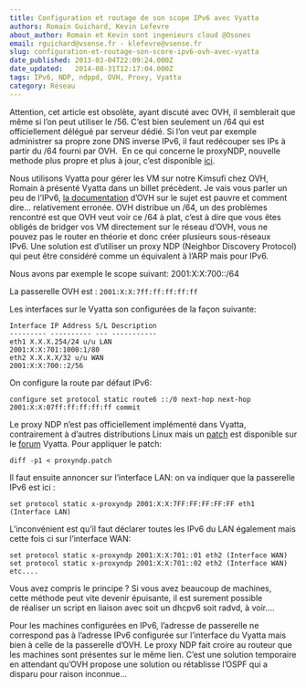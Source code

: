 ```yaml
---
title: Configuration et routage de son scope IPv6 avec Vyatta
authors: Romain Guichard, Kevin Lefevre
about_author: Romain et Kevin sont ingenieurs cloud @Osones
email: rguichard@vsense.fr - klefevre@vsense.fr
slug: configuration-et-routage-son-score-ipv6-ovh-avec-vyatta
date_published: 2013-03-04T22:09:24.000Z
date_updated:   2014-08-31T12:17:04.000Z
tags: IPv6, NDP, ndppd, OVH, Proxy, Vyatta
category: Réseau
---
```



Attention, cet article est obsolète, ayant discuté avec OVH, il semblerait que même si l’on peut utiliser le /56. C’est bien seulement un /64 qui est officiellement délégué par serveur dédié. Si l’on veut par exemple administrer sa propre zone DNS inverse IPv6, il faut redécouper ses IPs à partir du /64 fourni par OVH.  En ce qui concerne le proxyNDP, nouvelle methode plus propre et plus à jour, c’est disponible [ici](http://blog.vsense.fr/maj-vyatta-6-5-et-proxy-ndp/ "MAJ Vyatta 6.5 et Proxy NDP").

Nous utilisons Vyatta pour gérer les VM sur notre Kimsufi chez OVH, Romain à présenté Vyatta dans un billet précèdent. Je vais vous parler un peu de l’IPv6, [la documentation](http://guides.ovh.com/Ipv4Ipv6) d’OVH sur le sujet est pauvre et comment dire… relativement erronée. OVH distribue un /64, un des problèmes rencontré est que OVH veut voir ce /64 à plat, c’est à dire que vous êtes obligés de bridger vos VM directement sur le réseau d’OVH, vous ne pouvez pas le router en théorie et donc créer plusieurs sous-réseaux IPv6. Une solution est d’utiliser un proxy NDP (Neighbor Discovery Protocol) qui peut être considéré comme un équivalent à l’ARP mais pour IPv6.

Nous avons par exemple le scope suivant: 2001:X:X:700::/64

La passerelle OVH est : `2001:X:X:7ff:ff:ff:ff:ff`

Les interfaces sur le Vyatta son configurées de la façon suivante:

```
Interface IP Address S/L Description
--------- ---------- --- -----------
eth1 X.X.X.254/24 u/u LAN
2001:X:X:701:1000:1/80
eth2 X.X.X.X/32 u/u WAN
2001:X:X:700::2/56
```

On configure la route par défaut IPv6:

`configure set protocol static route6 ::/0 next-hop next-hop 2001:X:X:07ff:ff:ff:ff:ff commit`

Le proxy NDP n’est pas officiellement implémenté dans Vyatta, contrairement à d’autres distributions Linux mais un [patch](http://intarweb.goretsoft.net/tmp/proxyndp.patch) est disponible sur le [forum](http://www.vyatta.org/forum/viewtopic.php?t=6061&sid=86907912bc79caac0a22f9e676b76a71) Vyatta. Pour appliquer le patch:

`diff -p1 < proxyndp.patch`

Il faut ensuite annoncer sur l’interface LAN: on va indiquer que la passerelle IPv6 est ici :

`set protocol static x-proxyndp 2001:X:X:7FF:FF:FF:FF:FF eth1 (Interface LAN)`

L’inconvénient est qu’il faut déclarer toutes les IPv6 du LAN également mais cette fois ci sur l’interface WAN:

`set protocol static x-proxyndp 2001:X:X:701::01 eth2 (Interface WAN) set protocol static x-proxyndp 2001:X:X:701::02 eth2 (Interface WAN) etc....`

Vous avez compris le principe ? Si vous avez beaucoup de machines, cette méthode peut vite devenir épuisante, il est surement possible de réaliser un script en liaison avec soit un dhcpv6 soit radvd, à voir….

Pour les machines configurées en IPv6, l’adresse de passerelle ne correspond pas à l’adresse IPv6 configurée sur l’interface du Vyatta mais bien à celle de la passerelle d’OVH. Le proxy NDP fait croire au routeur que les machines sont présentes sur le même lien. C’est une solution temporaire en attendant qu’OVH propose une solution ou rétablisse l’OSPF qui a disparu pour raison inconnue...
